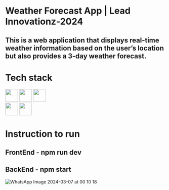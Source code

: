 # Weather Forecast App | Lead Innovationz-2024

## This is a web application that displays real-time weather information based on the user’s location but also provides a 3-day weather forecast.

# Tech stack

<code><img height="40" src="https://skillicons.dev/icons?i=react"></code>
<code><img height="40" src="https://skillicons.dev/icons?i=tailwindcss"></code>
<code><img height="40" src="https://skillicons.dev/icons?i=express"></code>  
<code><img height="40" src="https://skillicons.dev/icons?i=ts"></code>
<code><img height="40" src="https://skillicons.dev/icons?i=nodejs"></code>  

# Instruction to run 

## FrontEnd - npm run dev

## BackEnd - npm start

![WhatsApp Image 2024-03-07 at 00 10 18](https://github.com/sachinivindoya/Weather-Project/assets/122256990/a7db97e9-b603-40fe-a1e4-29d433d98b82)









